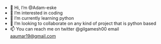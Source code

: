- 👋 Hi, I’m @Adam-eske
- 👀 I’m interested in coding
- 🌱 I’m currently learning python
- 💞️ I’m looking to collaborate on any kind
of project that is python based
- 📫 You can reach me on twitter @gilgamesh00
email aaumar19@gmail.com

<!---
Adam-eske/Adam-eske is a ✨ special ✨ repository because its `README.md` (this file) appears on your GitHub profile.
You can click the Preview link to take a look at your changes.
--->
